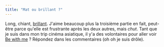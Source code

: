 ```yaml
---
title: "Mat ou brillant ?"
---
```


Long, chiant, [brillant](http://www.imdb.com/title/tt0459666/). J'aime
beaucoup plus la troisième partie en fait, peut-être parce qu'elle est
frustrante après les deux autres, mais _chut_. Tant que je suis dans mon trip
cinéma asiatique, il y'a des volontaires pour aller voir [Be with
me](http://www.imdb.com/title/tt0463903/) ? Répondez dans les commentaires (oh
oh je suis drôle).

